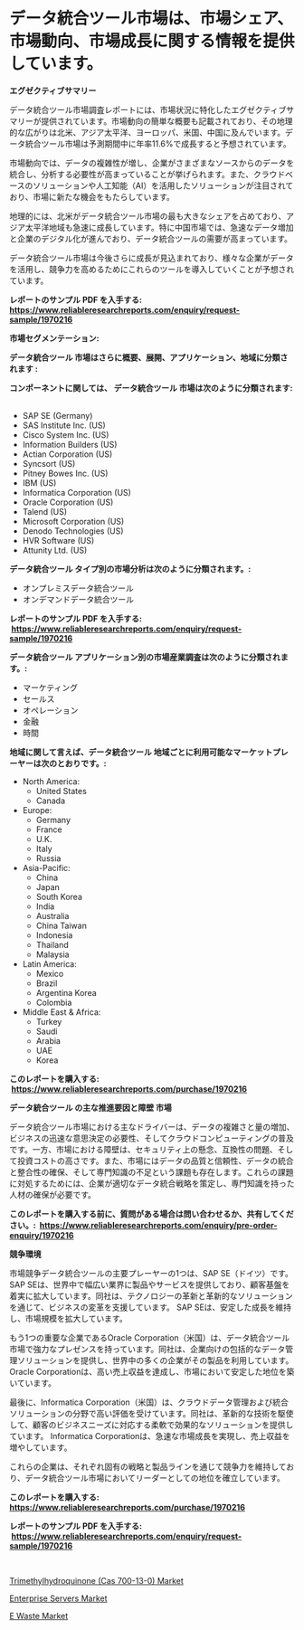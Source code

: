 <p><h1>データ統合ツール市場は、市場シェア、市場動向、市場成長に関する情報を提供しています。</h1></p><p><strong>エグゼクティブサマリー</strong></p>
<p><p>データ統合ツール市場調査レポートには、市場状況に特化したエグゼクティブサマリーが提供されています。市場動向の簡単な概要も記載されており、その地理的な広がりは北米、アジア太平洋、ヨーロッパ、米国、中国に及んでいます。データ統合ツール市場は予測期間中に年率11.6%で成長すると予想されています。</p><p>市場動向では、データの複雑性が増し、企業がさまざまなソースからのデータを統合し、分析する必要性が高まっていることが挙げられます。また、クラウドベースのソリューションや人工知能（AI）を活用したソリューションが注目されており、市場に新たな機会をもたらしています。</p><p>地理的には、北米がデータ統合ツール市場の最も大きなシェアを占めており、アジア太平洋地域も急速に成長しています。特に中国市場では、急速なデータ増加と企業のデジタル化が進んでおり、データ統合ツールの需要が高まっています。</p><p>データ統合ツール市場は今後さらに成長が見込まれており、様々な企業がデータを活用し、競争力を高めるためにこれらのツールを導入していくことが予想されています。</p></p>
<p><strong>レポートのサンプル PDF を入手する: <a href="https://www.reliableresearchreports.com/enquiry/request-sample/1970216">https://www.reliableresearchreports.com/enquiry/request-sample/1970216</a></strong></p>
<p><strong>市場セグメンテーション:</strong></p>
<p><strong> データ統合ツール 市場はさらに概要、展開、アプリケーション、地域に分類されます :</strong></p>
<p><strong>コンポーネントに関しては、 データ統合ツール 市場は次のように分類されます: &nbsp;</strong></p>
<p><ul><li>SAP SE (Germany)</li><li>SAS Institute Inc. (US)</li><li>Cisco System Inc. (US)</li><li>Information Builders (US)</li><li>Actian Corporation (US)</li><li>Syncsort (US)</li><li>Pitney Bowes Inc. (US)</li><li>IBM (US)</li><li>Informatica Corporation (US)</li><li>Oracle Corporation (US)</li><li>Talend (US)</li><li>Microsoft Corporation (US)</li><li>Denodo Technologies (US)</li><li>HVR Software (US)</li><li>Attunity Ltd. (US)</li></ul></p>
<p><strong> データ統合ツール タイプ別の市場分析は次のように分類されます。:</strong></p>
<p><ul><li>オンプレミスデータ統合ツール</li><li>オンデマンドデータ統合ツール</li></ul></p>
<p><strong>レポートのサンプル PDF を入手する: &nbsp;<a href="https://www.reliableresearchreports.com/enquiry/request-sample/1970216">https://www.reliableresearchreports.com/enquiry/request-sample/1970216</a></strong></p>
<p><strong> データ統合ツール アプリケーション別の市場産業調査は次のように分類されます。:</strong></p>
<p><ul><li>マーケティング</li><li>セールス</li><li>オペレーション</li><li>金融</li><li>時間</li></ul></p>
<p><strong>地域に関して言えば、データ統合ツール 地域ごとに利用可能なマーケットプレーヤーは次のとおりです。:</strong></p>
<p><ul>
    <li>
        North America:
        <ul>
            <li>United States</li>
            <li>Canada</li>
        </ul>
    </li>
    <li>
        Europe:
        <ul>
            <li>Germany</li>
            <li>France</li>
            <li>U.K.</li>
            <li>Italy</li>
            <li>Russia</li>
        </ul>
    </li>
    <li>
        Asia-Pacific:
        <ul>
            <li>China</li>
            <li>Japan</li>
            <li>South Korea</li>
            <li>India</li>
            <li>Australia</li>
            <li>China Taiwan</li>
            <li>Indonesia</li>
            <li>Thailand</li>
            <li>Malaysia</li>
        </ul>
    </li>
    <li>
        Latin America:
        <ul>
            <li>Mexico</li>
            <li>Brazil</li>
            <li>Argentina Korea</li>
            <li>Colombia</li>
        </ul>
    </li>
    <li>
        Middle East & Africa:
        <ul>
            <li>Turkey</li>
            <li>Saudi</li>
            <li>Arabia</li>
            <li>UAE</li>
            <li>Korea</li>
        </ul>
    </li>
    </ul></p>
<p><strong>このレポートを購入する: &nbsp;<a href="https://www.reliableresearchreports.com/purchase/1970216">https://www.reliableresearchreports.com/purchase/1970216</a></strong></p>
<p><strong>データ統合ツール の主な推進要因と障壁 市場</strong></p>
<p><p>データ統合ツール市場における主なドライバーは、データの複雑さと量の増加、ビジネスの迅速な意思決定の必要性、そしてクラウドコンピューティングの普及です。一方、市場における障壁は、セキュリティ上の懸念、互換性の問題、そして投資コストの高さです。また、市場にはデータの品質と信頼性、データの統合と整合性の確保、そして専門知識の不足という課題も存在します。これらの課題に対処するためには、企業が適切なデータ統合戦略を策定し、専門知識を持った人材の確保が必要です。</p></p>
<p><strong>このレポートを購入する前に、質問がある場合は問い合わせるか、共有してください。:&nbsp; <a href="https://www.reliableresearchreports.com/enquiry/pre-order-enquiry/1970216">https://www.reliableresearchreports.com/enquiry/pre-order-enquiry/1970216</a></strong></p>
<p><strong>競争環境</strong></p>
<p><p>市場競争データ統合ツールの主要プレーヤーの1つは、SAP SE（ドイツ）です。 SAP SEは、世界中で幅広い業界に製品やサービスを提供しており、顧客基盤を着実に拡大しています。同社は、テクノロジーの革新と革新的なソリューションを通じて、ビジネスの変革を支援しています。 SAP SEは、安定した成長を維持し、市場規模を拡大しています。</p><p>もう1つの重要な企業であるOracle Corporation（米国）は、データ統合ツール市場で強力なプレゼンスを持っています。同社は、企業向けの包括的なデータ管理ソリューションを提供し、世界中の多くの企業がその製品を利用しています。 Oracle Corporationは、高い売上収益を達成し、市場において安定した地位を築いています。</p><p>最後に、Informatica Corporation（米国）は、クラウドデータ管理および統合ソリューションの分野で高い評価を受けています。同社は、革新的な技術を駆使して、顧客のビジネスニーズに対応する柔軟で効果的なソリューションを提供しています。 Informatica Corporationは、急速な市場成長を実現し、売上収益を増やしています。</p><p>これらの企業は、それぞれ固有の戦略と製品ラインを通じて競争力を維持しており、データ統合ツール市場においてリーダーとしての地位を確立しています。</p></p>
<p><strong>このレポートを購入する: &nbsp; <a href="https://www.reliableresearchreports.com/purchase/1970216">https://www.reliableresearchreports.com/purchase/1970216</a></strong></p>
<p><strong>レポートのサンプル PDF を入手する: &nbsp;<a href="https://www.reliableresearchreports.com/enquiry/request-sample/1970216">https://www.reliableresearchreports.com/enquiry/request-sample/1970216</a></strong><strong></strong></p>
<p>&nbsp;</p>
<p><p><a href="https://www.linkedin.com/pulse/trimethylhydroquinone-cas-700-13-0-market-research-report-provides-iy4xf?trackingId=Wtk%2B70AkB6qwo319o9QP2w%3D%3D">Trimethylhydroquinone (Cas 700-13-0) Market</a></p><p><a href="https://github.com/pgtimber/Market-Research-Report-List-2/blob/main/enterprise-servers-market.md">Enterprise Servers Market</a></p><p><a href="https://github.com/lataunyatinikmelvin59ilbd0dv/Market-Research-Report-List-1/blob/main/e-waste-market.md">E Waste Market</a></p></p>